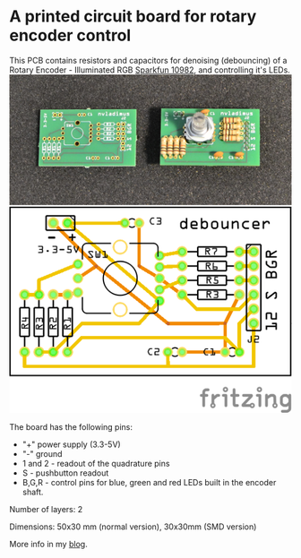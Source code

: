 # A printed circuit board for rotary encoder control
This PCB contains resistors and capacitors for denoising (debouncing) of a Rotary Encoder - Illuminated RGB [Sparkfun 10982](https://www.sparkfun.com/products/10982), and controlling it's LEDs.
 ![pcb photo](/pcb/PCB-manufactured.png)
 ![pcb normal size](/pcb/RotaryEncoderRGB_Sparkfun_debouncing_board_pcb.png)

The board has the following pins:
* "+" power supply (3.3-5V)
* "-" ground
* 1 and 2 - readout of the quadrature pins
* S - pushbutton readout
* B,G,R - control pins for blue, green and red LEDs built in the encoder shaft.

Number of layers: 2

Dimensions: 50x30 mm (normal version), 30x30mm (SMD version)

More info in my [blog](https://high-na.blogspot.com/2017/12/rotaryEncoder.html).
